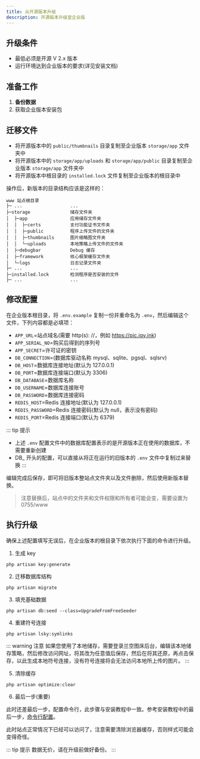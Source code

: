 ```yaml
---
title: 从开源版本升级
description: 开源版本升级至企业版
---
```


## 升级条件
- 最低必须是开源 V 2.x 版本
- 运行环境达到企业版本的要求(详见安装文档)

## 准备工作
1. **备份数据**
2. 获取企业版本安装包

## 迁移文件
- 将开源版本中的 `public/thumbnails` 目录复制至企业版本 `storage/app` 文件夹中
- 将开源版本中的 `storage/app/uploads` 和 `storage/app/public` 目录复制至企业版本 `storage/app` 文件夹中
- 将开源版本中根目录的 `installed.lock` 文件复制至企业版本的根目录中

操作后，新版本的目录结构应该是这样的：
```
www 站点根目录  
├─ ...                  ...
├─storage               储存文件夹
│  ├─app                应用储存文件夹
│  │  ├─certs           支付功能证书文件夹
│  │  ├─public          程序上传文件的文件夹
│  │  ├─thumbnails      图片缩略图文件夹
│  │  └─uploads         本地策略上传文件的文件夹
│  ├─debugbar           Debug 缓存
│  ├─framework          核心框架缓存文件夹
│  └─logs               日志记录文件夹    
├─ ...                  ...
├─installed.lock        检测程序是否安装的文件
├─ ...                  ...
```

## 修改配置
在企业版本根目录，将 `.env.example` 复制一份并重命名为 `.env`，然后编辑这个文件，下列内容都是必填项：
  - `APP_URL`=站点域名(需要 http(s): //，例如 https://pic.iqy.ink)
  - `APP_SERIAL_NO`=购买后得到的序列号
  - `APP_SECRET`=许可证的密钥
  - `DB_CONNECTION`=(数据库驱动名称 mysql、sqlite、pgsql、sqlsrv)
  - `DB_HOST`=数据库连接地址(默认为 127.0.0.1)
  - `DB_PORT`=数据库连接端口(默认为 3306)
  - `DB_DATABASE`=数据库名称
  - `DB_USERNAME`=数据库连接账号
  - `DB_PASSWORD`=数据库连接密码
  - `REDIS_HOST`=Redis 连接地址(默认为 127.0.0.1)
  - `REDIS_PASSWORD`=Redis 连接密码(默认为 null，表示没有密码)
  - `REDIS_PORT`=Redis 连接端口(默认为 6379)

::: tip 提示
- 上述 `.env` 配置文件中的数据库配置表示的是开源版本正在使用的数据库，不需要重新创建
- DB_ 开头的配置，可以直接从将正在运行的旧版本的 `.env` 文件中复制过来替换
:::

编辑完成后保存，即可将旧版本整站点文件夹以及文件删除，然后使用新版本替换。
> 注意替换后，站点中的文件夹和文件权限和所有者可能会变，需要设置为 0755/www

## 执行升级
确保上述配置填写无误后，在企业版本的根目录下依次执行下面的命令进行升级。
1. 生成 key
```shell
php artisan key:generate
```

2. 迁移数据库结构
```shell
php artisan migrate
```

3. 填充基础数据
```shell
php artisan db:seed --class=UpgradeFromFreeSeeder
```

4. 重建符号连接
```shell
php artisan lsky:symlinks 
```
::: warning 注意
如果您使用了本地储存，需要登录兰空图床后台，编辑该本地储存策略，然后修改访问网址，将其改为任意值后保存，然后在将其还原，再点击保存，以此生成本地符号连接，没有符号连接将会无法访问本地所上传的图片。
:::

5. 清除缓存
```shell
php artisan optimize:clear
```

6. 最后一步(重要)

此时还差最后一步，配置命令行，此步骤与安装教程中一致。参考安装教程中的最后一步，[命令行配置](/docs/enterprise/v1/quick-start/installation.html#最后一步-命令行配置-重要)。

此时站点正常情况下已经可以访问了，注意需要清除浏览器缓存，否则样式可能会变得奇怪。

::: tip 提示
数据无价，请在升级前做好备份。
:::